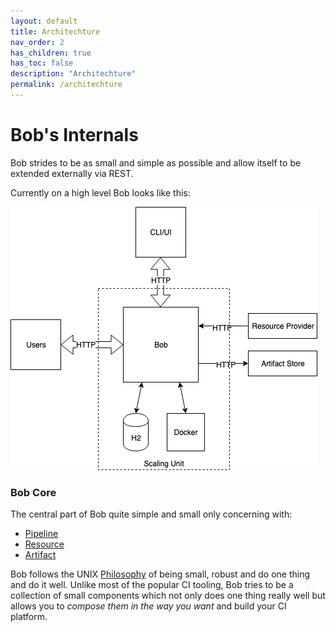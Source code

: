 ```yaml
---
layout: default
title: Architechture
nav_order: 2
has_children: true
has_toc: false
description: "Architechture"
permalink: /architechture
---
```


# Bob's Internals

Bob strides to be as small and simple as possible and allow itself to be extended externally via REST.

Currently on a high level Bob looks like this:

<img src="./diagrams/bob-arch.png">

### Bob Core

The central part of Bob quite simple and small only concerning with:
- [Pipeline](./concepts/pipeline)
- [Resource](./concepts/resource)
- [Artifact](./concepts/artifact)

Bob follows the UNIX [Philosophy](https://en.wikipedia.org/wiki/Unix_philosophy)
of being small, robust and do one thing and do it well. Unlike most of the popular
CI tooling, Bob tries to be a collection of small components which not only does
one thing really well but allows you to _compose them in the way you want_
and build your CI platform.
